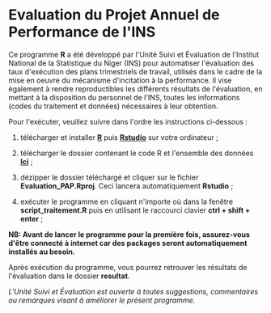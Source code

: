 # Evaluation du Projet Annuel de Performance de l'INS

Ce programme **R** a été développé par l'Unité Suivi et Évaluation de l'Institut National de la Statistique du Niger (INS) pour automatiser l'évaluation des taux d'exécution des plans trimestriels de travail, utilisés dans le cadre de la mise en oeuvre du mécanisme d'incitation à la performance. Il vise également à rendre reproductibles les différents résultats de l'évaluation, en mettant à la disposition du personnel de l'INS, toutes les informations (codes du traitement et données) nécessaires à leur obtention.

Pour l'exécuter, veuillez suivre dans l'ordre les instructions ci-dessous : 

1. télécharger et installer [**R**](https://cran.r-project.org/bin/windows/base/R-4.1.3-win.exe) puis [**Rstudio**](https://download1.rstudio.org/desktop/windows/RStudio-2022.02.1-461.exe) sur votre ordinateur ;

2. télécharger le dossier contenant le code R et l'ensemble des données [**Ici**](https://github.com/Abdoussalam/Evaluation_PAP/archive/refs/heads/main.zip) ;

3. dézipper le dossier téléchargé et cliquer sur le fichier **Evaluation_PAP.Rproj**. Ceci lancera automatiquement **Rstudio** ;

4. exécuter le programme en cliquant n'importe où dans la fenêtre **script_traitement.R** puis en utilisant le raccourci clavier **ctrl + shift + enter** ;

**NB: Avant de lancer le programme pour la première fois, assurez-vous d'être connecté à internet car des packages seront automatiquement installés au besoin.** 


Après exécution du programme, vous pourrez retrouver les résultats de l'évaluation dans le dossier **resultat**. 

*L'Unité Suivi et Évaluation est ouverte à toutes suggestions, commentaires ou remarques visant à améliorer le présent programme.* 


